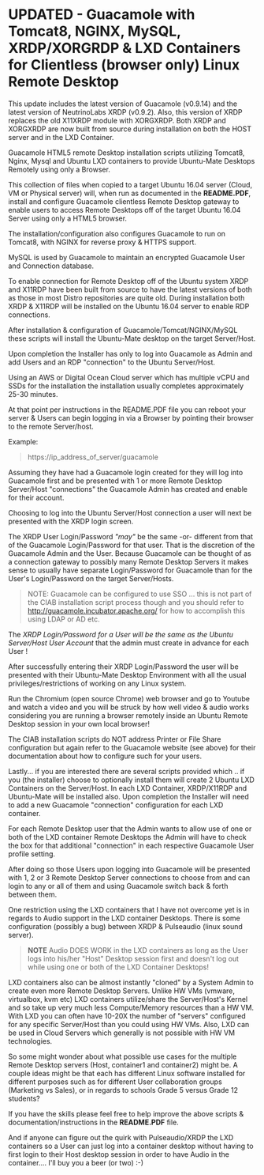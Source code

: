 # UPDATED - Guacamole with Tomcat8, NGINX, MySQL, XRDP/XORGRDP & LXD Containers for Clientless (browser only) Linux Remote Desktop

This update includes the latest version of Guacamole (v0.9.14) and the latest version of NeutrinoLabs XRDP (v0.9.2).  Also, this version of XRDP replaces the old X11XRDP module with XORGXRDP.   Both XRDP and XORGXRDP are now built from source during installation on both the HOST server and in the LXD Container.

Guacamole HTML5 remote Desktop installation scripts utilizing Tomcat8, Nginx, Mysql and Ubuntu LXD containers to provide Ubuntu-Mate Desktops Remotely using only a Browser.

This collection of files when copied to a target Ubuntu 16.04 server (Cloud, VM or Physical server) will, when run as documented in the **README.PDF**, install and configure Guacamole clientless Remote Desktop gateway to enable users to access Remote Desktops off of the target Ubuntu 16.04 Server using only a HTML5 browser.

The installation/configuration also configures Guacamole to run on Tomcat8, with NGINX for reverse proxy & HTTPS support.

MySQL is used by Guacamole to maintain an encrypted Guacamole User and Connection database.

To enable connection for Remote Desktop off of the Ubuntu system XRDP and X11RDP have been built  from source to have the latest versions of both as those in most Distro repositories are quite old.   During installation both XRDP & X11RDP will be installed on the Ubuntu 16.04 server to enable RDP connections.

After installation & configuration of Guacamole/Tomcat/NGINX/MySQL these scripts will install the Ubuntu-Mate desktop on the target Server/Host.

Upon completion the Installer has only to log into Guacamole as Admin and add Users and an RDP "connection" to the Ubuntu Server/Host.

Using an AWS or Digital Ocean Cloud server which has multiple vCPU and SSDs for the installation the installation usually completes approximately 25-30 minutes.

At that point per instructions in the README.PDF file you can reboot your server & Users can begin logging in via a Browser by pointing their browser to the remote Server/host.

Example:

> https://ip_address_of_server/guacamole

Assuming they have had a Guacamole login created for they will log into Guacamole first and be presented with 1 or more Remote Desktop Server/Host "connections" the Guacamole Admin has created and enable for their account.

Choosing to log into the Ubuntu Server/Host connection a user will next be presented with the XRDP login screen.    

The XRDP User Login/Password *"may"*  be the same -or- different from that of the Guacamole Login/Password for that user.   That is the discretion of the Guacamole Admin and the User.    Because Guacamole can be thought of as a connection gateway to possibly many Remote Desktop Servers it makes sense to usually have separate Login/Password for Guacamole than for the User's Login/Password on the target Server/Hosts.

> NOTE:   Guacamole can be configured to use SSO ... this is not part of the CIAB installation script process though and you should refer to http://guacamole.incubator.apache.org/  for how to accomplish this using LDAP or AD etc.

The *XRDP Login/Password for a User will be the same as the Ubuntu Server/Host User Account* that the admin must create in advance for each User !

After successfully entering their XRDP Login/Password the user will be presented with their Ubuntu-Mate Desktop Environment with all the usual privileges/restrictions of working on any Linux system.

Run the Chromium (open source Chrome) web browser and go to Youtube and watch a video and you will be struck by how well video & audio works considering you are running a browser remotely inside an Ubuntu Remote Desktop session in your own local browser!

The CIAB installation scripts do NOT address Printer or File Share configuration but again refer to the Guacamole website (see above) for their documentation about how to configure such for your users.

Lastly... if you are interested there are several scripts provided which .. if you (the installer) choose to optionally install them will create 2 Ubuntu LXD Containers on the Server/Host.   In each LXD Container, XRDP/X11RDP and Ubuntu-Mate will be installed also.   Upon completion the Installer will need to add a new Guacamole "connection" configuration for each LXD container.

For each Remote Desktop user that the Admin wants to allow use of one or both of the LXD container Remote Desktops the Admin will have to check the box for that additional "connection" in each respective Guacamole User profile setting.

After doing so those Users upon logging into Guacamole will be presented with 1, 2 or 3 Remote Desktop Server connections to choose from and can login to any or all of them and using Guacamole switch back & forth between them.

One restriction using the LXD containers that I have not overcome yet is in regards to Audio support in the LXD container Desktops.   There is some configuration (possibly a bug) between XRDP & Pulseaudio (linux sound server).   

> **NOTE**   Audio DOES WORK in the LXD containers as long as the User logs into his/her "Host" Desktop session first and doesn't log out while using one or both of the LXD Container Desktops!

LXD containers also can be almost instantly "cloned" by a System Admin to create even more Remote Desktop Servers.   Unlike HW VMs (vmware, virtualbox, kvm etc) LXD containers utilize/share the Server/Host's Kernel and so take up very much less Compute/Memory resources than a HW VM.    With LXD you can often have 10-20X the number of "servers" configured for any specific Server/Host than you could using HW VMs.    Also, LXD can be used in Cloud Servers which generally is not possible with HW VM technologies. 

So some might wonder about what possible use cases for the multiple Remote Desktop servers (Host, container1 and container2) might be.   A couple ideas might be that each has different Linux software installed for different purposes such as for different User collaboration groups (Marketing vs Sales),  or in regards to schools Grade 5 versus Grade 12 students?  

If you have the skills please feel free to help improve the above scripts & documentation/instructions in the **README.PDF** file.

And if anyone can figure out the quirk with Pulseaudio/XRDP the LXD containers so a User can just log into a container desktop without having to first login to their Host desktop session in order to have Audio in the container.... I'll buy you a beer (or two)  :-)
